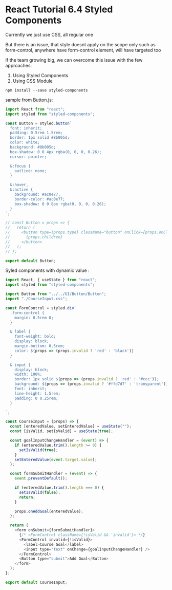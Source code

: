 # React Tutorial 6.4 Styled Components

Currently we just use CSS, all regular one

But there is an issue, that style doesnt apply on the scope only
such as form-control, anywhere have form-control element, will have targeted too

If the team growing big, we can overcome this issue with the few approaches:
1. Using Styled Components
2. Using CSS Module
```
npm install --save styled-components
```

sample from Button.js:
```javascript
import React from "react";
import styled from "styled-components";

const Button = styled.button`
  font: inherit;
  padding: 0.5rem 1.5rem;
  border: 1px solid #8b005d;
  color: white;
  background: #8b005d;
  box-shadow: 0 0 4px rgba(0, 0, 0, 0.26);
  cursor: pointer;

  &:focus {
    outline: none;
  }

  &:hover,
  &:active {
    background: #ac0e77;
    border-color: #ac0e77;
    box-shadow: 0 0 8px rgba(0, 0, 0, 0.26);
  }
`;

// const Button = props => {
//   return (
//     <button type={props.type} className="button" onClick={props.onClick}>
//       {props.children}
//     </button>
//   );
// };

export default Button;

```

Syled components with dynamic value :
```javascript
import React, { useState } from "react";
import styled from "styled-components";

import Button from "../../UI/Button/Button";
import "./CourseInput.css";

const FormControl = styled.div`
  .form-control {
    margin: 0.5rem 0;
  }

  & label {
    font-weight: bold;
    display: block;
    margin-bottom: 0.5rem;
    color: ${props => (props.invalid ? 'red' : 'black')}
  }

  & input {
    display: block;
    width: 100%;
    border: 1px solid ${props => (props.invalid ? 'red' : '#ccc')};
    background: ${props => (props.invalid ? '#ffd7d7' : 'transparent')}
    font: inherit;
    line-height: 1.5rem;
    padding: 0 0.25rem;
  }

`;

const CourseInput = (props) => {
  const [enteredValue, setEnteredValue] = useState("");
  const [isValid, setIsValid] = useState(true);

  const goalInputChangeHandler = (event) => {
    if (enteredValue.trim().length >= 0) {
      setIsValid(true);
    }
    setEnteredValue(event.target.value);
  };

  const formSubmitHandler = (event) => {
    event.preventDefault();

    if (enteredValue.trim().length === 0) {
      setIsValid(false);
      return;
    }

    props.onAddGoal(enteredValue);
  };

  return (
    <form onSubmit={formSubmitHandler}>
      {/* <FormControl className={!isValid && 'invalid'}> */}
      <FormControl invalid={!isValid}>
        <label>Course Goal</label>
        <input type="text" onChange={goalInputChangeHandler} />
      </FormControl>
      <Button type="submit">Add Goal</Button>
    </form>
  );
};

export default CourseInput;

```




